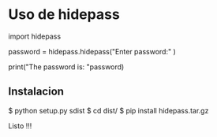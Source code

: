 # Uso de hidepass

import hidepass

password = hidepass.hidepass("Enter password:" )

print("The password is: "password)

## Instalacion 

$ python setup.py sdist
$ cd dist/
$ pip install hidepass.tar.gz

Listo !!!
